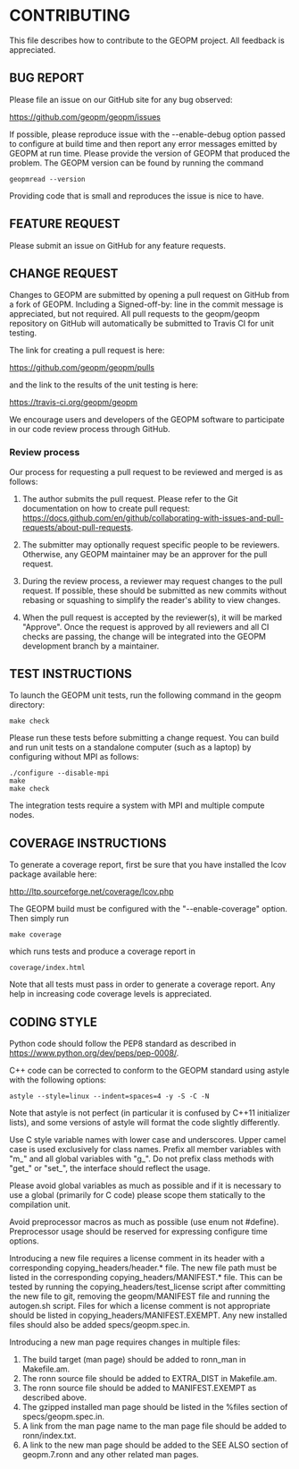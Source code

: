 CONTRIBUTING
============
This file describes how to contribute to the GEOPM project.  All
feedback is appreciated.

BUG REPORT
----------
Please file an issue on our GitHub site for any bug observed:

https://github.com/geopm/geopm/issues

If possible, please reproduce issue with the --enable-debug option
passed to configure at build time and then report any error messages
emitted by GEOPM at run time.  Please provide the version of GEOPM
that produced the problem.  The GEOPM version can be found by running
the command

    geopmread --version

Providing code that is small and reproduces the issue is nice to have.

FEATURE REQUEST
---------------
Please submit an issue on GitHub for any feature requests.

CHANGE REQUEST
--------------

Changes to GEOPM are submitted by opening a pull request on GitHub
from a fork of GEOPM.  Including a Signed-off-by: line in the commit
message is appreciated, but not required.  All pull requests to the
geopm/geopm repository on GitHub will automatically be submitted to
Travis CI for unit testing.

The link for creating a pull request is here:

https://github.com/geopm/geopm/pulls

and the link to the results of the unit testing is here:

https://travis-ci.org/geopm/geopm

We encourage users and developers of the GEOPM software to participate
in our code review process through GitHub.

### Review process

Our process for requesting a pull request to be reviewed and merged
is as follows:

1.  The author submits the pull request.  Please refer to the Git
    documentation on how to create pull request:
    <https://docs.github.com/en/github/collaborating-with-issues-and-pull-requests/about-pull-requests>.

2.  The submitter may optionally request specific people to be reviewers.
    Otherwise, any GEOPM maintainer may be an approver for the pull request.

3.  During the review process, a reviewer may request changes to the pull
    request.  If possible, these should be submitted as new commits
    without rebasing or squashing to simplify the reader's ability to
    view changes.

4.  When the pull request is accepted by the reviewer(s), it will be
    marked "Approve".  Once the request is approved by all reviewers
    and all CI checks are passing, the change will be integrated into
    the GEOPM development branch by a maintainer.

TEST INSTRUCTIONS
-----------------
To launch the GEOPM unit tests, run the following command in the geopm
directory:

    make check

Please run these tests before submitting a change request.  You can
build and run unit tests on a standalone computer (such as a laptop) by
configuring without MPI as follows:

    ./configure --disable-mpi
    make
    make check

The integration tests require a system with MPI and multiple compute nodes.

COVERAGE INSTRUCTIONS
---------------------
To generate a coverage report, first be sure that you have installed
the lcov package available here:

http://ltp.sourceforge.net/coverage/lcov.php

The GEOPM build must be configured with the "--enable-coverage" option.  Then
simply run

    make coverage

which runs tests and produce a coverage report in

    coverage/index.html

Note that all tests must pass in order to generate a coverage report.
Any help in increasing code coverage levels is appreciated.

CODING STYLE
------------

Python code should follow the PEP8 standard as described in
<https://www.python.org/dev/peps/pep-0008/>.

C++ code can be corrected to conform to the GEOPM standard
using astyle with the following options:

    astyle --style=linux --indent=spaces=4 -y -S -C -N

Note that astyle is not perfect (in particular it is confused by C++11
initializer lists), and some versions of astyle will format the code
slightly differently.

Use C style variable names with lower case and underscores.  Upper
camel case is used exclusively for class names.  Prefix all member
variables with "m_" and all global variables with "g_".  Do not prefix
class methods with "get_" or "set_", the interface should reflect the
usage.

Please avoid global variables as much as possible and if it is
necessary to use a global (primarily for C code) please scope them
statically to the compilation unit.

Avoid preprocessor macros as much as possible (use enum not #define).
Preprocessor usage should be reserved for expressing configure time
options.

Introducing a new file requires a license comment in its header with a
corresponding copying_headers/header.* file.  The new file path must
be listed in the corresponding copying_headers/MANIFEST.* file.  This
can be tested by running the copying_headers/test_license script after
committing the new file to git, removing the geopm/MANIFEST file and
running the autogen.sh script.  Files for which a license comment is
not appropriate should be listed in copying_headers/MANIFEST.EXEMPT.
Any new installed files should also be added specs/geopm.spec.in.

Introducing a new man page requires changes in multiple files:
1. The build target (man page) should be added to ronn_man in
   Makefile.am.
2. The ronn source file should be added to EXTRA_DIST in Makefile.am.
3. The ronn source file should be added to MANIFEST.EXEMPT as
   described above.
4. The gzipped installed man page should be listed in the %files section of
   specs/geopm.spec.in.
5. A link from the man page name to the man page file should be added
   to ronn/index.txt.
6. A link to the new man page should be added to the SEE ALSO section of
   geopm.7.ronn and any other related man pages.
